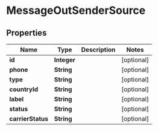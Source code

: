 
# MessageOutSenderSource

## Properties
Name | Type | Description | Notes
------------ | ------------- | ------------- | -------------
**id** | **Integer** |  |  [optional]
**phone** | **String** |  |  [optional]
**type** | **String** |  |  [optional]
**countryId** | **String** |  |  [optional]
**label** | **String** |  |  [optional]
**status** | **String** |  |  [optional]
**carrierStatus** | **String** |  |  [optional]



